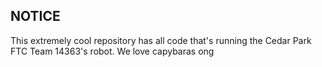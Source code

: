 ## NOTICE

This extremely cool repository has all code that's running the Cedar Park FTC Team 14363's robot.
We love capybaras ong 
